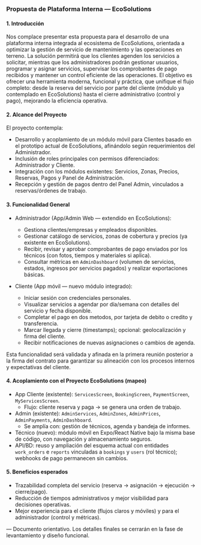 ### Propuesta de Plataforma Interna — EcoSolutions

#### 1. Introducción
Nos complace presentar esta propuesta para el desarrollo de una plataforma interna integrada al ecosistema de EcoSolutions, orientada a optimizar la gestión de servicio de mantenimiento y las operaciones en terreno. La solución permitirá que los clientes agenden los servicios a solicitar, mientras que los administradores podrán gestionar usuarios, programar y asignar servicios, supervisar los comprobantes de pago recibidos y mantener un control eficiente de las operaciones.
El objetivo es ofrecer una herramienta moderna, funcional y práctica, que unifique el flujo completo: desde la reserva del servicio por parte del cliente (módulo ya contemplado en EcoSolutions) hasta el cierre administrativo (control y pago), mejorando la eficiencia operativa.

#### 2. Alcance del Proyecto
El proyecto contempla:
- Desarrollo y acoplamiento de un módulo móvil para Clientes basado en el prototipo actual de EcoSolutions, afinándolo según requerimientos del Administrador.
- Inclusión de roles principales con permisos diferenciados: Administrador y Cliente.
- Integración con los módulos existentes: Servicios, Zonas, Precios, Reservas, Pagos y Panel de Administración.
- Recepción y gestión de pagos dentro del Panel Admin, vinculados a reservas/órdenes de trabajo.

#### 3. Funcionalidad General
- Administrador (App/Admin Web — extendido en EcoSolutions):
  - Gestiona clientes/empresas y empleados disponibles.
  - Gestionar catálogo de servicios, zonas de cobertura y precios (ya existente en EcoSolutions).
  - Recibir, revisar y aprobar comprobantes de pago enviados por los técnicos (con fotos, tiempos y materiales si aplica).
  - Consultar métricas en `AdminDashboard` (volumen de servicios, estados, ingresos por servicios pagados) y realizar exportaciones básicas.

- Cliente (App móvil — nuevo módulo integrado):
  - Iniciar sesión con credenciales personales.
  - Visualizar servicios a agendar por día/semana con detalles del servicio y fecha disponible.
  - Completar el pago en dos metodos, por tarjeta de debito o credito y transferencia.
  - Marcar llegada y cierre (timestamps); opcional: geolocalización y firma del cliente.
  - Recibir notificaciones de nuevas asignaciones o cambios de agenda.

Esta funcionalidad será validada y afinada en la primera reunión posterior a la firma del contrato para garantizar su alineación con los procesos internos y expectativas del cliente.

#### 4. Acoplamiento con el Proyecto EcoSolutions (mapeo)
- App Cliente (existente): `ServicesScreen`, `BookingScreen`, `PaymentScreen`, `MyServicesScreen`.
  - Flujo: cliente reserva y paga → se genera una orden de trabajo.
- Admin (existente): `AdminServices`, `AdminZones`, `AdminPrices`, `AdminPayments`, `AdminDashboard`.
  - Se amplía con: gestión de técnicos, agenda y bandeja de informes.
- Técnico (nuevo): módulo móvil en Expo/React Native bajo la misma base de código, con navegación y almacenamiento seguros.
- API/BD: reuso y ampliación del esquema actual con entidades `work_orders` e `reports` vinculadas a `bookings` y `users` (rol técnico); webhooks de pago permanecen sin cambios.

#### 5. Beneficios esperados
- Trazabilidad completa del servicio (reserva → asignación → ejecución → cierre/pago).
- Reducción de tiempos administrativos y mejor visibilidad para decisiones operativas.
- Mejor experiencia para el cliente (flujos claros y móviles) y para el administrador (control y métricas).

—
Documento orientativo. Los detalles finales se cerrarán en la fase de levantamiento y diseño funcional.
